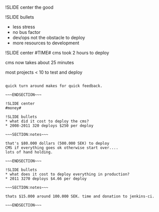 !SLIDE center
the good

!SLIDE bullets
* less stress
* no bus factor
* dev/ops not the obstacle to deploy
* more resources to development

!SLIDE center
#TIME#
cms took 2 hours to deploy

cms now takes about 25 minutes

most projects &lt; 10 to test and deploy

~~~SECTION:notes~~~

quick turn around makes for quick feedback. 

~~~ENDSECTION~~~

!SLIDE center
#money#

!SLIDE bullets  
* what did it cost to deploy the cms?
* 2008-2011 320 deploys $250 per deploy

~~~SECTION:notes~~~

that's $80.000 dollars (500.000 SEK) to deploy 
CMS if everything goes ok otherwise start over....
lots of hand holding.

~~~ENDSECTION~~~

!SLIDE bullets 
* what does it cost to deploy everything in production?
* 2011 3270 deploys $4.66 per deploy

~~~SECTION:notes~~~

thats $15.000 around 100.000 SEK. time and donation to jenkins-ci.

~~~ENDSECTION~~~

